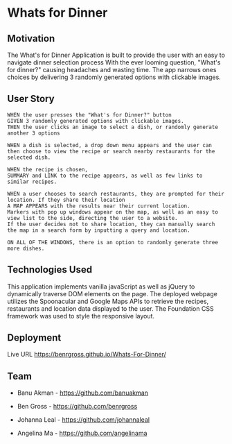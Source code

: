 # Whats for Dinner

## Motivation

The What's for Dinner Application is built to provide the user with an easy to navigate dinner selection process
With the ever looming question, "What's for dinner?" causing headaches and wasting time. The app narrows ones choices by delivering 3 randomly generated options with clickable images.

## User Story

```
WHEN the user presses the "What's for Dinner?" button
GIVEN 3 randomly generated options with clickable images.
THEN the user clicks an image to select a dish, or randomly generate another 3 options

WHEN a dish is selected, a drop down menu appears and the user can then choose to view the recipe or search nearby restaurants for the selected dish.

WHEN the recipe is chosen,
SUMMARY and LINK to the recipe appears, as well as few links to similar recipes.

WHEN a user chooses to search restaurants, they are prompted for their location. If they share their location
A MAP APPEARS with the results near their current location.
Markers with pop up windows appear on the map, as well as an easy to view list to the side, directing the user to a website.
If the user decides not to share location, they can manually search the map in a search form by inputting a query and location.

ON ALL OF THE WINDOWS, there is an option to randomly generate three more dishes.
```

## Technologies Used

This application implements vanilla javaScript as well as jQuery to dynamically traverse DOM elements on the page.
The deployed webpage utilizes the Spoonacular and Google Maps APIs to retrieve the recipes, restaurants and location data displayed to the user.
The Foundation CSS framework was used to style the responsive layout.



## Deployment

Live URL https://benrgross.github.io/Whats-For-Dinner/

## Team

* Banu Akman - https://github.com/banuakman

* Ben Gross - https://github.com/benrgross

* Johanna Leal - https://github.com/johannaleal

* Angelina Ma - https://github.com/angelinama
